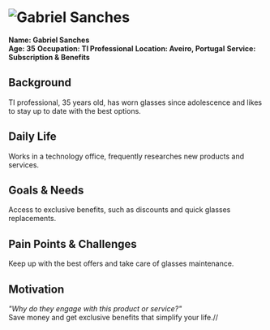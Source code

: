 # ![Gabriel Sanches](personas/persona1.jpeg)  
**Name: Gabriel Sanches**  
**Age: 35** 
**Occupation: TI Professional**
**Location: Aveiro, Portugal** 
**Service: Subscription & Benefits**

## Background  
TI professional, 35 years old, has worn glasses since adolescence and likes to stay up to date with the best options.

## Daily Life  
Works in a technology office, frequently researches new products and services.

## Goals & Needs  
Access to exclusive benefits, such as discounts and quick glasses replacements.

## Pain Points & Challenges  
Keep up with the best offers and take care of glasses maintenance.

## Motivation  
*"Why do they engage with this product or service?"*  
Save money and get exclusive benefits that simplify your life.//
